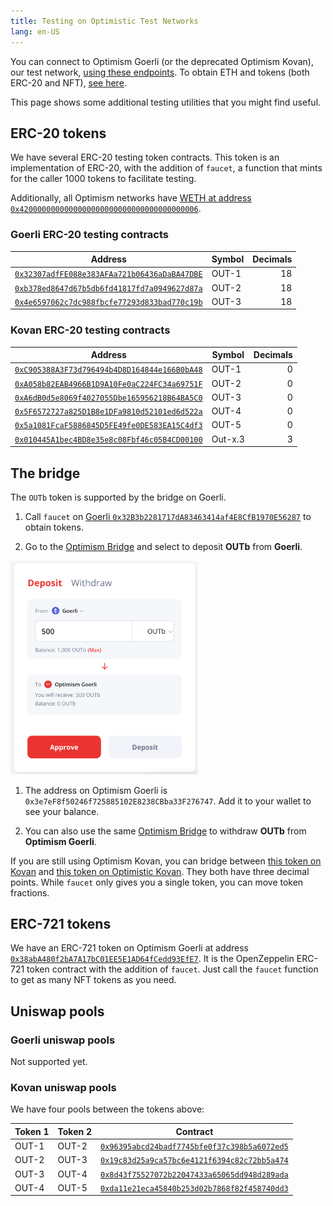 ```yaml
---
title: Testing on Optimistic Test Networks
lang: en-US
---
```


You can connect to Optimism Goerli (or the deprecated Optimism Kovan), our test network, [using these endpoints](../useful-tools/networks.md).
To obtain ETH and tokens (both ERC-20 and NFT), [see here](../useful-tools/faucets.md).

This page shows some additional testing utilities that you might find useful.


## ERC-20 tokens

We have several ERC-20 testing token contracts.
This token is an implementation of ERC-20, with the addition of `faucet`, a function that mints for the caller 1000 tokens to facilitate testing.

Additionally, all Optimism networks have [WETH at address `0x4200000000000000000000000000000000000006`](https://help.optimism.io/hc/en-us/articles/4417948883611-What-is-ETH-WETH-How-do-they-interact-).

### Goerli ERC-20 testing contracts

| Address | Symbol | Decimals | 
| - | - | -: | 
| [`0x32307adfFE088e383AFAa721b06436aDaBA47DBE`](https://blockscout.com/optimism/goerli/address/0x32307adfFE088e383AFAa721b06436aDaBA47DBE) | OUT-1 | 18 |
| [`0xb378ed8647d67b5db6fd41817fd7a0949627d87a`](https://blockscout.com/optimism/goerli/address/0xb378eD8647D67b5dB6fD41817fd7a0949627D87a/) | OUT-2 | 18 |
| [`0x4e6597062c7dc988fbcfe77293d833bad770c19b`](https://blockscout.com/optimism/goerli/address/0x4E6597062c7DC988FBcFE77293D833bAD770C19b) | OUT-3 | 18 |


### Kovan ERC-20 testing contracts

| Address | Symbol | Decimals | 
| - | - | -: | 
| [`0xC905388A3F73d796494b4D8D164844e166B0bA48`](https://kovan-optimistic.etherscan.io/address/0xC905388A3F73d796494b4D8D164844e166B0bA48) | OUT-1 | 0 | 
| [`0xA058b82EAB4966B1D9A10Fe0aC224FC34a69751F`](https://kovan-optimistic.etherscan.io/address/0xA058b82EAB4966B1D9A10Fe0aC224FC34a69751F) | OUT-2 | 0 | 
| [`0xA6dB0d5e8069f4027055Dbe165956218B64BA5C0`](https://kovan-optimistic.etherscan.io/address/0xa6db0d5e8069f4027055dbe165956218b64ba5c0) | OUT-3 | 0 | 
| [`0x5F6572727a825D1B8e1DFa9810d52101ed6d522a`](https://kovan-optimistic.etherscan.io/address/0x5F6572727a825D1B8e1DFa9810d52101ed6d522a) | OUT-4 | 0 | 
| [`0x5a1081FcaF5886845D5FE49fe0DE583EA15C4df3`](https://kovan-optimistic.etherscan.io/address/0x5a1081FcaF5886845D5FE49fe0DE583EA15C4df3) | OUT-5 | 0 
| [`0x010445A1bec4BD8e35e8c08Fbf46c05B4CD00100`](https://kovan-optimistic.etherscan.io/address/0x010445A1bec4BD8e35e8c08Fbf46c05B4CD00100) | Out-x.3 | 3 | 



## The bridge

The `OUTb` token is supported by the bridge on Goerli.

1. Call `faucet` on [Goerli `0x32B3b2281717dA83463414af4E8CfB1970E56287`](https://goerli.etherscan.io/address/0x32b3b2281717da83463414af4e8cfb1970e56287#readContract) to obtain tokens.

1. Go to the [Optimism Bridge](https://app.optimism.io/bridge) and select to deposit **OUTb** from **Goerli**.

  <img src="../../assets/docs/guides/testing/bridge-outb.png" width="300px">

1. The address on Optimism Goerli is `0x3e7eF8f50246f725885102E8238CBba33F276747`.
   Add it to your wallet to see your balance.

1. You can also use the same [Optimism Bridge](https://app.optimism.io/bridge) to withdraw **OUTb** from **Optimism Goerli**.


If you are still using Optimism Kovan, you can bridge between [this token on Kovan](https://kovan.etherscan.io/address/0x3A4a0F1FC238bb0C694A5E7535069c02622Ac5DF#readContract) and [this token on Optimistic Kovan](https://kovan-optimistic.etherscan.io/address/0xdFc18Aa448CD0cD50D2C90Ba74D59Ee001F1d3d6#readContract). 
They both have three decimal points. 
While `faucet` only gives you a single token, you can move token fractions.


## ERC-721 tokens

We have an ERC-721 token on Optimism Goerli at address [`0x38abA480f2bA7A17bC01EE5E1AD64fCedd93EfE7`](https://blockscout.com/optimism/goerli/address/0x38abA480f2bA7A17bC01EE5E1AD64fCedd93EfE7).
It is the OpenZeppelin ERC-721 token contract with the addition of `faucet`.
Just call the `faucet` function to get as many NFT tokens as you need.


## Uniswap pools

### Goerli uniswap pools

Not supported yet.


### Kovan uniswap pools

We have four pools between the tokens above:

| Token 1 | Token 2 | Contract |
| ------- | ------- | -------- |
| OUT-1   | OUT-2   | [`0x96395abcd24badf7745bfe0f37c398b5a6072ed5`](https://kovan-optimistic.etherscan.io/address/0x96395abcd24badf7745bfe0f37c398b5a6072ed5#tokentxns)
| OUT-2   | OUT-3   | [`0x19c83d25a9ca57bc6e4121f6394c82c72bb5a474`](https://kovan-optimistic.etherscan.io/address/0x19c83d25a9ca57bc6e4121f6394c82c72bb5a474)
| OUT-3   | OUT-4   | [`0x8d43f75527072b22047433a65065dd948d289ada`](https://kovan-optimistic.etherscan.io/address/0x8d43f75527072b22047433a65065dd948d289ada#tokentxns)
| OUT-4   | OUT-5   | [`0xda11e21eca45840b253d02b7868f82f458740dd3`](https://kovan-optimistic.etherscan.io/address/0xda11e21eca45840b253d02b7868f82f458740dd3#tokentxns) |


